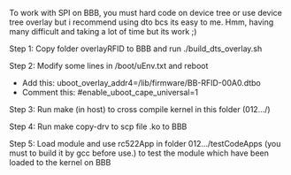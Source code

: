 To work with SPI on BBB, you must hard code on device tree or use device tree overlay but i recommend using dto bcs its easy to me. Hmm, having many difficult and taking a lot of time but its work ;)

Step 1: Copy folder overlayRFID to BBB and run ./build_dts_overlay.sh 

Step 2: Modify some lines in /boot/uEnv.txt and reboot
+ Add this: uboot_overlay_addr4=/lib/firmware/BB-RFID-00A0.dtbo
+ Comment this: #enable_uboot_cape_universal=1

Step 3: Run make (in host) to cross compile kernel in this folder (012.../)

Step 4: Run make copy-drv to scp file .ko to BBB

Step 5: Load module and use rc522App in folder 012.../testCodeApps (you must to build it by gcc before use.) to test the module which have been loaded to the kernel on BBB
